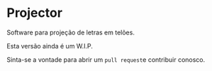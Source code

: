 Projector
=========

Software para projeção de letras em telões.

Esta versão ainda é um W.I.P.

Sinta-se a vontade para abrir um `pull request`e contribuir conosco.
